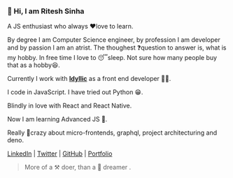 ### 👋 Hi, I am Ritesh Sinha 

A JS enthusiast who always ♥️love to learn. 

By degree I am Computer Science engineer, by profession I am developer and by passion I am an atrist. The thoughest ❓question to answer is, what is my hobby. In free time I love to 😴sleep. Not sure how many people buy that as a hobby😆. 

Currently I work with **[Idyllic](https://idyllic.co/)** as a front end developer 👨‍💻.

I code in JavaScript. I have tried out Python 😁.

Blindly in love with React and React Native.

Now I am learning Advanced JS 🖖.

Really 🤯crazy about micro-frontends, graphql, project architecturing and deno.

[LinkedIn](https://www.linkedin.com/in/ritesh-kumar-sinha-897735101/) | [Twitter](https://twitter.com/Riteshsinha14Rs) | [GitHub](https://github.com/rio14) | [Portfolio](http://codermonk.netlify.com/)

> More of a ⚒️ doer, than a 🌈 dreamer  .


